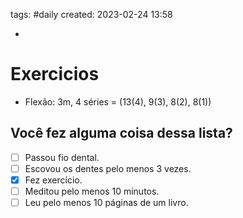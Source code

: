 tags: #daily 
created: 2023-02-24 13:58

- 

# Exercicios
- Flexão: 3m, 4 séries = (13(4), 9(3), 8(2), 8(1))

## Você fez alguma coisa dessa lista?
- [ ] Passou fio dental.
- [ ] Escovou os dentes pelo menos 3 vezes.
- [x] Fez exercício.
- [ ] Meditou pelo menos 10 minutos.
- [ ] Leu pelo menos 10 páginas de um livro.